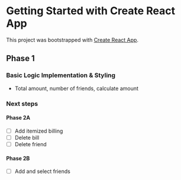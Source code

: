 # Getting Started with Create React App

This project was bootstrapped with [Create React App](https://github.com/facebook/create-react-app).

## Phase 1

### Basic Logic Implementation & Styling

- Total amount, number of friends, calculate amount

### Next steps

#### Phase 2A

- [ ] Add itemized billing
- [ ] Delete bill
- [ ] Delete friend

#### Phase 2B

- [ ] Add and select friends
